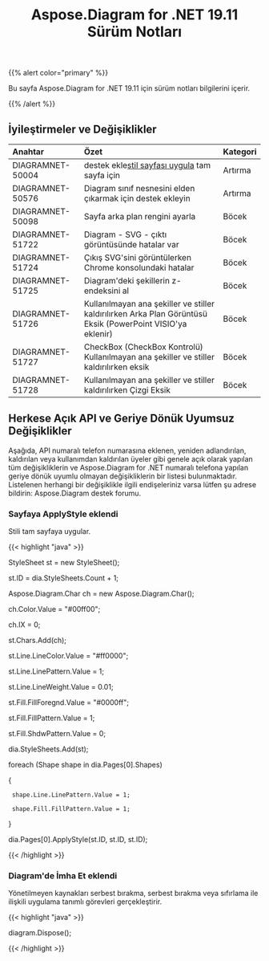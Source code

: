 ﻿---
title: Aspose.Diagram for .NET 19.11 Sürüm Notları
type: docs
weight: 20
url: /tr/net/aspose-diagram-for-net-19-11-release-notes/
---
{{% alert color="primary" %}} 

Bu sayfa Aspose.Diagram for .NET 19.11 için sürüm notları bilgilerini içerir.

{{% /alert %}} 
## **İyileştirmeler ve Değişiklikler**

|**Anahtar**|**Özet**|**Kategori**|
|:- |:- |:- |
|DIAGRAMNET-50004| destek ekle[stil sayfası uygula](/diagram/tr/net/format-visio-pages/) tam sayfa için|Artırma|
|DIAGRAMNET-50576|Diagram sınıf nesnesini elden çıkarmak için destek ekleyin|Artırma|
|DIAGRAMNET-50098|Sayfa arka plan rengini ayarla|Böcek|
|DIAGRAMNET-51722|Diagram - SVG - çıktı görüntüsünde hatalar var|Böcek|
|DIAGRAMNET-51724|Çıkış SVG'sini görüntülerken Chrome konsolundaki hatalar|Böcek|
|DIAGRAMNET-51725|Diagram'deki şekillerin z-endeksini al|Böcek|
|DIAGRAMNET-51726|Kullanılmayan ana şekiller ve stiller kaldırılırken Arka Plan Görüntüsü Eksik (PowerPoint VISIO'ya eklenir)|Böcek|
|DIAGRAMNET-51727|CheckBox (CheckBox Kontrolü) Kullanılmayan ana şekiller ve stiller kaldırılırken eksik|Böcek|
|DIAGRAMNET-51728|Kullanılmayan ana şekiller ve stiller kaldırılırken Çizgi Eksik|Böcek|

## **Herkese Açık API ve Geriye Dönük Uyumsuz Değişiklikler**
Aşağıda, API numaralı telefon numarasına eklenen, yeniden adlandırılan, kaldırılan veya kullanımdan kaldırılan üyeler gibi genele açık olarak yapılan tüm değişikliklerin ve Aspose.Diagram for .NET numaralı telefona yapılan geriye dönük uyumlu olmayan değişikliklerin bir listesi bulunmaktadır. Listelenen herhangi bir değişiklikle ilgili endişeleriniz varsa lütfen şu adrese bildirin: Aspose.Diagram destek forumu.
### **Sayfaya ApplyStyle eklendi**
Stili tam sayfaya uygular.

{{< highlight "java" >}}

StyleSheet st = new StyleSheet();

st.ID = dia.StyleSheets.Count + 1;

Aspose.Diagram.Char ch = new Aspose.Diagram.Char();

ch.Color.Value = "#00ff00";

ch.IX = 0;

st.Chars.Add(ch);

st.Line.LineColor.Value = "#ff0000";

st.Line.LinePattern.Value = 1;

st.Line.LineWeight.Value = 0.01;

st.Fill.FillForegnd.Value = "#0000ff";

st.Fill.FillPattern.Value = 1;

st.Fill.ShdwPattern.Value = 0;

dia.StyleSheets.Add(st);

foreach (Shape shape in dia.Pages[0].Shapes)

{

     shape.Line.LinePattern.Value = 1;
    
     shape.Fill.FillPattern.Value = 1;

}

dia.Pages[0].ApplyStyle(st.ID, st.ID, st.ID);

{{< /highlight >}}
### **Diagram'de İmha Et eklendi**
Yönetilmeyen kaynakları serbest bırakma, serbest bırakma veya sıfırlama ile ilişkili uygulama tanımlı görevleri gerçekleştirir.

{{< highlight "java" >}}

 diagram.Dispose();

{{< /highlight >}}
